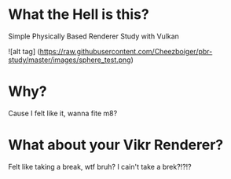 # What the Hell is this?
Simple Physically Based Renderer Study with Vulkan

![alt tag] (https://raw.githubusercontent.com/Cheezboiger/pbr-study/master/images/sphere_test.png)
  
# Why?
Cause I felt like it, wanna fite m8?

# What about your Vikr Renderer?
Felt like taking a break, wtf bruh? I cain't take a brek?!?!?